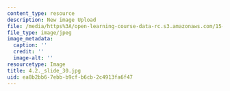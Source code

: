 ```yaml
---
content_type: resource
description: New image Upload
file: /media/https%3A/open-learning-course-data-rc.s3.amazonaws.com/15-s21-nuts-and-bolts-of-business-plans-january-iap-2014/ea8b2bb67ebbb9cfb6cb2c4913fa6f47_4.2._slide_30.jpg
file_type: image/jpeg
image_metadata:
  caption: ''
  credit: ''
  image-alt: ''
resourcetype: Image
title: 4.2._slide_30.jpg
uid: ea8b2bb6-7ebb-b9cf-b6cb-2c4913fa6f47
---
```

